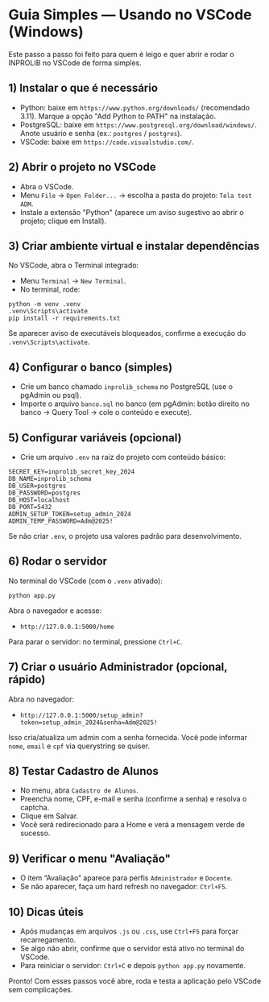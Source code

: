 # Guia Simples — Usando no VSCode (Windows)

Este passo a passo foi feito para quem é leigo e quer abrir e rodar o INPROLIB no VSCode de forma simples.

## 1) Instalar o que é necessário
- Python: baixe em `https://www.python.org/downloads/` (recomendado 3.11). Marque a opção "Add Python to PATH" na instalação.
- PostgreSQL: baixe em `https://www.postgresql.org/download/windows/`. Anote usuário e senha (ex.: `postgres` / `postgres`).
- VSCode: baixe em `https://code.visualstudio.com/`.

## 2) Abrir o projeto no VSCode
- Abra o VSCode.
- Menu `File` → `Open Folder...` → escolha a pasta do projeto: `Tela test ADM`.
- Instale a extensão "Python" (aparece um aviso sugestivo ao abrir o projeto; clique em Install).

## 3) Criar ambiente virtual e instalar dependências
No VSCode, abra o Terminal integrado:
- Menu `Terminal` → `New Terminal`.
- No terminal, rode:

```
python -m venv .venv
.venv\Scripts\activate
pip install -r requirements.txt
```

Se aparecer aviso de executáveis bloqueados, confirme a execução do `.venv\Scripts\activate`.

## 4) Configurar o banco (simples)
- Crie um banco chamado `inprolib_schema` no PostgreSQL (use o pgAdmin ou psql).
- Importe o arquivo `banco.sql` no banco (em pgAdmin: botão direito no banco → Query Tool → cole o conteúdo e execute).

## 5) Configurar variáveis (opcional)
- Crie um arquivo `.env` na raiz do projeto com conteúdo básico:

```
SECRET_KEY=inprolib_secret_key_2024
DB_NAME=inprolib_schema
DB_USER=postgres
DB_PASSWORD=postgres
DB_HOST=localhost
DB_PORT=5432
ADMIN_SETUP_TOKEN=setup_admin_2024
ADMIN_TEMP_PASSWORD=Adm@2025!
```

Se não criar `.env`, o projeto usa valores padrão para desenvolvimento.

## 6) Rodar o servidor
No terminal do VSCode (com o `.venv` ativado):

```
python app.py
```

Abra o navegador e acesse:
- `http://127.0.0.1:5000/home`

Para parar o servidor: no terminal, pressione `Ctrl+C`.

## 7) Criar o usuário Administrador (opcional, rápido)
Abra no navegador:
- `http://127.0.0.1:5000/setup_admin?token=setup_admin_2024&senha=Adm@2025!`

Isso cria/atualiza um admin com a senha fornecida. Você pode informar `nome`, `email` e `cpf` via querystring se quiser.

## 8) Testar Cadastro de Alunos
- No menu, abra `Cadastro de Alunos`.
- Preencha nome, CPF, e-mail e senha (confirme a senha) e resolva o captcha.
- Clique em Salvar.
- Você será redirecionado para a Home e verá a mensagem verde de sucesso.

## 9) Verificar o menu "Avaliação"
- O item “Avaliação” aparece para perfis `Administrador` e `Docente`.
- Se não aparecer, faça um hard refresh no navegador: `Ctrl+F5`.

## 10) Dicas úteis
- Após mudanças em arquivos `.js` ou `.css`, use `Ctrl+F5` para forçar recarregamento.
- Se algo não abrir, confirme que o servidor está ativo no terminal do VSCode.
- Para reiniciar o servidor: `Ctrl+C` e depois `python app.py` novamente.

Pronto! Com esses passos você abre, roda e testa a aplicação pelo VSCode sem complicações.
